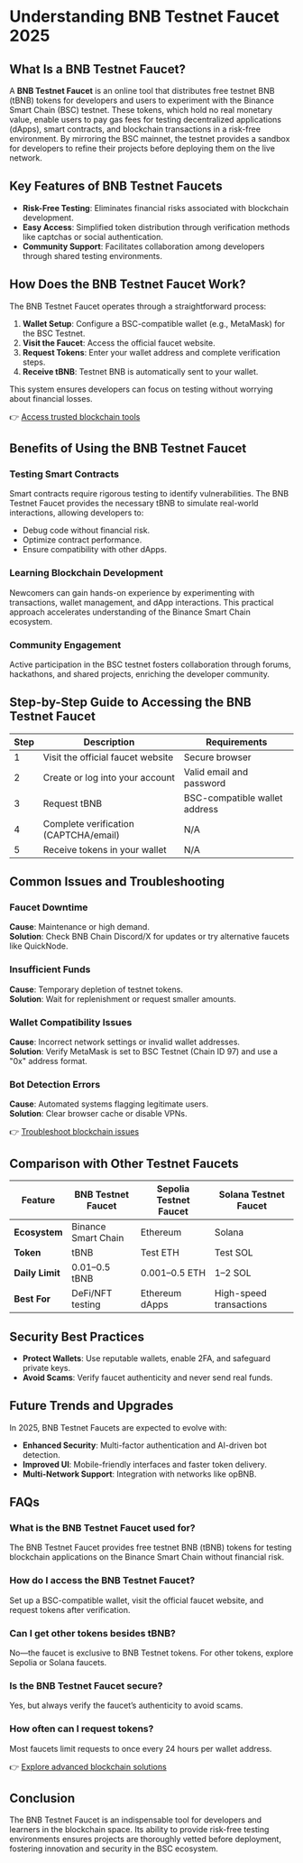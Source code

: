 # Understanding BNB Testnet Faucet 2025  

## What Is a BNB Testnet Faucet?  

A **BNB Testnet Faucet** is an online tool that distributes free testnet BNB (tBNB) tokens for developers and users to experiment with the Binance Smart Chain (BSC) testnet. These tokens, which hold no real monetary value, enable users to pay gas fees for testing decentralized applications (dApps), smart contracts, and blockchain transactions in a risk-free environment. By mirroring the BSC mainnet, the testnet provides a sandbox for developers to refine their projects before deploying them on the live network.  

## Key Features of BNB Testnet Faucets  

- **Risk-Free Testing**: Eliminates financial risks associated with blockchain development.  
- **Easy Access**: Simplified token distribution through verification methods like captchas or social authentication.  
- **Community Support**: Facilitates collaboration among developers through shared testing environments.  

## How Does the BNB Testnet Faucet Work?  

The BNB Testnet Faucet operates through a straightforward process:  

1. **Wallet Setup**: Configure a BSC-compatible wallet (e.g., MetaMask) for the BSC Testnet.  
2. **Visit the Faucet**: Access the official faucet website.  
3. **Request Tokens**: Enter your wallet address and complete verification steps.  
4. **Receive tBNB**: Testnet BNB is automatically sent to your wallet.  

This system ensures developers can focus on testing without worrying about financial losses.  

👉 [Access trusted blockchain tools](https://bit.ly/okx-bonus)  

## Benefits of Using the BNB Testnet Faucet  

### Testing Smart Contracts  

Smart contracts require rigorous testing to identify vulnerabilities. The BNB Testnet Faucet provides the necessary tBNB to simulate real-world interactions, allowing developers to:  

- Debug code without financial risk.  
- Optimize contract performance.  
- Ensure compatibility with other dApps.  

### Learning Blockchain Development  

Newcomers can gain hands-on experience by experimenting with transactions, wallet management, and dApp interactions. This practical approach accelerates understanding of the Binance Smart Chain ecosystem.  

### Community Engagement  

Active participation in the BSC testnet fosters collaboration through forums, hackathons, and shared projects, enriching the developer community.  

## Step-by-Step Guide to Accessing the BNB Testnet Faucet  

| Step | Description | Requirements |  
|------|-------------|--------------|  
| 1 | Visit the official faucet website | Secure browser |  
| 2 | Create or log into your account | Valid email and password |  
| 3 | Request tBNB | BSC-compatible wallet address |  
| 4 | Complete verification (CAPTCHA/email) | N/A |  
| 5 | Receive tokens in your wallet | N/A |  

## Common Issues and Troubleshooting  

### Faucet Downtime  

**Cause**: Maintenance or high demand.  
**Solution**: Check BNB Chain Discord/X for updates or try alternative faucets like QuickNode.  

### Insufficient Funds  

**Cause**: Temporary depletion of testnet tokens.  
**Solution**: Wait for replenishment or request smaller amounts.  

### Wallet Compatibility Issues  

**Cause**: Incorrect network settings or invalid wallet addresses.  
**Solution**: Verify MetaMask is set to BSC Testnet (Chain ID 97) and use a "0x" address format.  

### Bot Detection Errors  

**Cause**: Automated systems flagging legitimate users.  
**Solution**: Clear browser cache or disable VPNs.  

👉 [Troubleshoot blockchain issues](https://bit.ly/okx-bonus)  

## Comparison with Other Testnet Faucets  

| Feature | BNB Testnet Faucet | Sepolia Testnet Faucet | Solana Testnet Faucet |  
|--------|---------------------|------------------------|------------------------|  
| **Ecosystem** | Binance Smart Chain | Ethereum | Solana |  
| **Token** | tBNB | Test ETH | Test SOL |  
| **Daily Limit** | 0.01–0.5 tBNB | 0.001–0.5 ETH | 1–2 SOL |  
| **Best For** | DeFi/NFT testing | Ethereum dApps | High-speed transactions |  

## Security Best Practices  

- **Protect Wallets**: Use reputable wallets, enable 2FA, and safeguard private keys.  
- **Avoid Scams**: Verify faucet authenticity and never send real funds.  

## Future Trends and Upgrades  

In 2025, BNB Testnet Faucets are expected to evolve with:  

- **Enhanced Security**: Multi-factor authentication and AI-driven bot detection.  
- **Improved UI**: Mobile-friendly interfaces and faster token delivery.  
- **Multi-Network Support**: Integration with networks like opBNB.  

## FAQs  

### What is the BNB Testnet Faucet used for?  
The BNB Testnet Faucet provides free testnet BNB (tBNB) tokens for testing blockchain applications on the Binance Smart Chain without financial risk.  

### How do I access the BNB Testnet Faucet?  
Set up a BSC-compatible wallet, visit the official faucet website, and request tokens after verification.  

### Can I get other tokens besides tBNB?  
No—the faucet is exclusive to BNB Testnet tokens. For other tokens, explore Sepolia or Solana faucets.  

### Is the BNB Testnet Faucet secure?  
Yes, but always verify the faucet’s authenticity to avoid scams.  

### How often can I request tokens?  
Most faucets limit requests to once every 24 hours per wallet address.  

👉 [Explore advanced blockchain solutions](https://bit.ly/okx-bonus)  

## Conclusion  

The BNB Testnet Faucet is an indispensable tool for developers and learners in the blockchain space. Its ability to provide risk-free testing environments ensures projects are thoroughly vetted before deployment, fostering innovation and security in the BSC ecosystem.